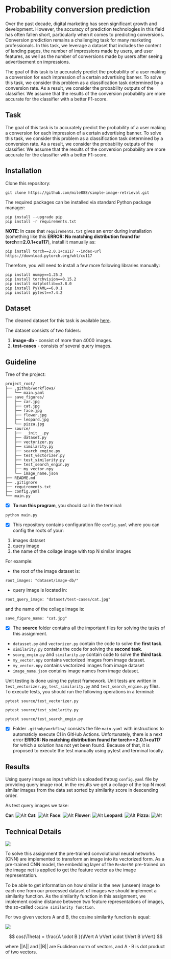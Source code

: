 # Probability conversion prediction
Over the past decade, digital marketing has seen significant growth and development. However, the accuracy of prediction technologies in this field has often fallen short, particularly when it comes to predicting conversions. Conversion prediction remains a challenging task for many marketing professionals. In this task, we leverage a dataset that includes the content of landing pages, the number of impressions made by users, and user features, as well as the number of conversions made by users after seeing advertisement on impressions. 

The goal of this task is to accurately predict the probability of a user making a conversion for each impression of a certain advertising banner. To solve this task, we consider this problem as a classification task determined by a conversion rate. As a result, we consider the probability outputs of the classifier. We assume that the results of the conversion probability are more accurate for the classifier with a better F1-score. 

## Task
The goal of this task is to accurately predict the probability of a user making a conversion for each impression of a certain advertising banner. To solve this task, we consider this problem as a classification task determined by a conversion rate. As a result, we consider the probability outputs of the classifier. We assume that the results of the conversion probability are more accurate for the classifier with a better F1-score. 

## Installation
Clone this repository:
```
git clone https://github.com/mile888/simple-image-retrieval.git
```
The required packages can be installed via standard Python package manager:
```
pip install --upgrade pip
pip install -r requirements.txt
```

**NOTE**:
In case that `requirements.txt` gives an error during installation (something like this **ERROR: No matching distribution found for torch==2.0.1+cu117**), install it manually as:
```
pip install torch==2.0.1+cu117 --index-url https://download.pytorch.org/whl/cu117
```
Therefore, you will need to install a few more following libraries manually:
```
pip install numpy==1.25.2
pip install torchvision==0.15.2
pip install matplotlib==3.8.0
pip install PyYAML==6.0.1
pip install pytest==7.4.2
```

## Dataset
The cleaned dataset for this task is available [here](https://drive.google.com/drive/folders/1qOVe9A5fX5D5vNGIuDvlIGCT0mq-PbGF).

The dataset consists of two folders:
1. **image-db** - consist of more than 4000 images. 
2. **test-cases** - consists of several query images.

## Guideline
Tree of the project:
```plaintext
project_root/
├── .github/workflows/ 
│   └── main.yaml
├── save_figures/
│   ├── car.jpg
│   ├── cat.jpg
│   ├── face.jpg
│   ├── flower.jpg
│   ├── leopard.jpg
│   └── pizza.jpg
├── source/
│   ├── __init__.py
│   ├── dataset.py
│   ├── vectorizer.py
│   ├── similarity.py
│   ├── search_engine.py
│   ├── test_vectorizer.py
│   ├── test_similarity.py
│   ├── test_search_engin.py
│   ├── my_vector.npy
│   └── image_name.json
├── README.md
├── .gitignore
├── requirements.txt
├── config.yaml
└── main.py
```

- [x] **To run this program**, you should call in the terminal:
```
python main.py
```
- [x] This repository contains configuration file `config.yaml` where you can 
config the roots of your:
1. images dataset
2. query image
3. the name of the collage image with top N similar images

For example: 
- the root of the image dataset is:
```
root_images: "dataset/image-db/"
```
- query image is located in:
```
root_query_image: "dataset/test-cases/cat.jpg"
```
and the name of the collage image is:
```
save_figure_name: "cat.jpg"
```

- [x] The **source** folder contains all the important files for solving the tasks of this assignment.
- `datasset.py` and `vectorizer.py` contain the code to solve the **first task**.
- `similarity.py` contains the code for solving the **second task**.
- `searg_engin.py` and `similarity.py` contain code to solve the **third task**.
- `my_vector.npy` contains vectorized images from image dataset.
- `my_vector.npy` contains vectorized images from image dataset 
- `image_name.json` contains image names from image dataset.

Unit testing is done using the pytest framework. Unit tests are written in `test_vectorizer.py`, `test_similarity.py` and `test_search_engine.py` files. To execute tests, you should run the following operations in a terminal:
```
pytest source/test_vectorizer.py
```
```
pytest source/test_similarity.py
```
```
pytest source/test_search_engin.py
```

- [x] Folder `.github/workflow/` consists the file `main.yaml` with instructions to automaticly execute CI in GitHub Actions. Unfortunately, there is a next error **ERROR: No matching distribution found for torch==2.0.1+cu117** for which a solution has not yet been found. Because of that, it is proposed to execute the test manually using pytest and terminal locally.

## Results
Using query image as input which is uploaded throug `config.yaml` file by providing query image root, in the results we get a collage of the top N most
similar images from the data set sorted by similarity score in descending order. 

As test query images we take:

**Car**:
![Alt](save_figures/car.jpg)
**Cat**:
![Alt](save_figures/cat.jpg)
**Face**:
![Alt](save_figures/face.jpg)
**Flower**:
![Alt](save_figures/flower.jpg)
**Leopard**:
![Alt](save_figures/leopard.jpg)
**Pizza**:
![Alt](save_figures/pizza.jpg)

## Technical Details
<img src="https://render.githubusercontent.com/render/math?math={}">

To solve this assignment the pre-trained convolutional neural networks (CNN) are implemented to transform an image into its vectorized form. As a pre-trained CNN model, the embedding layer of the `ResNet50` pre-trained on the image net is applied to get the feature vector as the image representation. 

To be able to get information on how similar is the new (unseen) image to each one from our processed dataset of images we should implement a similarity function. As the similarity function in this assignment, we implement cosine distance between two feature representations of images, the so-called `cosine similarity function`.

For two given vectors A and B, the cosine similarity function is equal:

<img src="https://render.githubusercontent.com/render/math?math={}">

$$
cos(\Theta) = \frac{A \cdot B }{\lVert A \rVert \cdot \lVert B \rVert}
$$



where ||A|| and ||B|| are Euclidean norm of vectors, and A $\cdot$ B is dot product of two vectors.